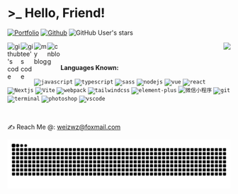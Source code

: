# >_ Hello, Friend!
[![Portfolio](https://img.shields.io/website?down_color=lightgrey&down_message=offline&logo=%40thehackingsage&up_color=blue&up_message=portfolio&url=https%3A%2F%2Fweizwz.github.io)](https://note.weizwz.com)
[![Github](https://img.shields.io/github/followers/weizwz?style=social)](https://github.com/weizwz/)
![GitHub User's stars](https://img.shields.io/github/stars/weizwz)

<!--
**weizwz/weizwz** is a ✨ _special_ ✨ repository because its `README.md` (this file) appears on your GitHub profile.

Here are some ideas to get you started:

- 🔭 I’m currently working on ...
- 🌱 I’m currently learning ...
- 👯 I’m looking to collaborate on ...
- 🤔 I’m looking for help with ...
- 💬 Ask me about ...
- 📫 How to reach me: ...
- 😄 Pronouns: ...
- ⚡ Fun fact: ...
-->

<a href="https://github.com/weizwz">
  <img align="left" alt="github's code" width="30px" src="https://api.iconify.design/simple-icons-github.svg" />
</a>  
<a href="https://gitee.com/weizwz">
  <img align="left" alt="gitee's code" width="30px" src="https://api.iconify.design/simple-icons-gitee.svg" />
</a>  
<a href="https://note.weizwz.com">
  <img align="left" alt="my blog" width="30px" src="https://api.iconify.design/simple-icons-bloglovin.svg" />
</a>  
<a href="https://www.cnblogs.com/weizwz/">
  <img align="left" alt="cnblog" width="30px" src="https://api.iconify.design/mingcute-rss-fill.svg" />
</a>  

<img align="right" src="https://github-readme-stats.vercel.app/api?username=weizwz&&show_icons=true&&rank_icon=percentile" />
  
<br>

<br>

**Languages Known:**

<code><img width="25" alt="javascript" src="https://api.iconify.design/material-icon-theme/javascript.svg"></code>
<code><img width="25" alt="typescript" src="https://api.iconify.design/material-icon-theme/typescript.svg"></code>
<code><img width="25" alt="sass" src="https://api.iconify.design/material-icon-theme/sass.svg"></code>
<code><img width="25" alt="nodejs" src="https://api.iconify.design/material-icon-theme/nodejs.svg"></code>
<code><img width="25" alt="vue" src="https://api.iconify.design/material-icon-theme/vue.svg"></code>
<code><img width="25" alt="react" src="https://api.iconify.design/material-icon-theme/react.svg"></code>
<code><img width="25" alt="Nextjs" src="https://api.iconify.design/devicon/nextjs.svg"></code>
<code><img width="25" alt="Vite" src="https://api.iconify.design/material-icon-theme/vite.svg" title="Vite"/></code>
<code><img width="25" alt="webpack" src="https://api.iconify.design/material-icon-theme/webpack.svg"></code>
<code><img width="25" alt="tailwindcss" src="https://api.iconify.design/material-icon-theme/tailwindcss.svg"></code>
<code><img width="25" alt="element-plus" src="https://api.iconify.design/ep/element-plus.svg?color=%23409eff"></code>
<code><img width="25" alt="微信小程序" src="https://api.iconify.design/mingcute/wechat-miniprogram-fill.svg?color=%231FB85C"></code>
<code><img width="25" alt="git" src="https://api.iconify.design/material-icon-theme/git.svg"></code>
<code><img width="25" alt="terminal" src="https://api.iconify.design/mynaui/terminal-solid.svg?color=%231d1d1d"></code>
<code><img width="25" alt="photoshop" src="https://api.iconify.design/iconoir/adobe-photoshop-solid.svg?color=%2331a8ff"></code>
<code><img width="25" alt="vscode" src="https://api.iconify.design/material-icon-theme/vscode.svg"></code>

<br>

✍ Reach Me @: weizwz@foxmail.com

<!-- snake contribution -->
<picture>
  <source media="(prefers-color-scheme: dark)" srcset="https://raw.githubusercontent.com/weizwz/weizwz/output/github-contribution-grid-snake-dark.svg">
  <source media="(prefers-color-scheme: light)" srcset="https://raw.githubusercontent.com/weizwz/weizwz/output/github-contribution-grid-snake.svg">
  <img alt="github contribution grid snake animation" src="https://raw.githubusercontent.com/weizwz/weizwz/output/github-contribution-grid-snake.svg">
</picture>
